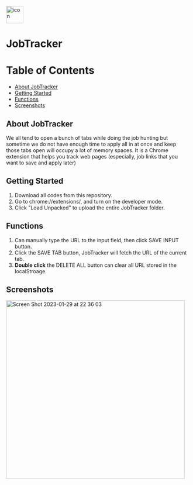 <img width="47" alt="icon" src="https://user-images.githubusercontent.com/39294611/215402796-31e76c36-b52b-45c6-9ff3-336daedea444.png">

# JobTracker

# Table of Contents
- [About JobTracker](#About-JobTracker)
- [Getting Started](#Getting-Started)
- [Functions](#Functions)
- [Screenshots](#Screenshots)

## About JobTracker
We all tend to open a bunch of tabs while doing the job hunting but sometime we do not have enough time to apply all in at once and keep those tabs open will occupy a lot of memory spaces. It is a Chrome extension that helps you track web pages (especially, job links that you want to save and apply later)

## Getting Started
1. Download all codes from this repository.
2. Go to chrome://extensions/, and turn on the developer mode.
3. Click "Load Unpacked" to upload the entire JobTracker folder.

## Functions
1. Can manually type the URL to the input field, then click SAVE INPUT button.
2. Click the SAVE TAB button, JobTracker will fetch the URL of the current tab.
3. **Double click** the DELETE ALL button can clear all URL stored in the localStroage.

## Screenshots
<img width="488" alt="Screen Shot 2023-01-29 at 22 36 03" src="https://user-images.githubusercontent.com/39294611/215405269-3b0599dd-f129-45d8-86c9-f18479b3e4d1.png">



